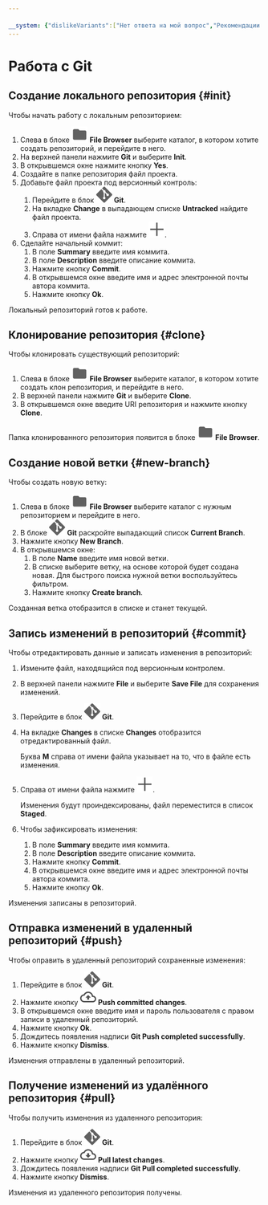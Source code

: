 ```yaml
---

__system: {"dislikeVariants":["Нет ответа на мой вопрос","Рекомендации не помогли","Содержание не соответсвует заголовку","Другое"]}
---
```

# Работа с Git

## Создание локального репозитория {#init}

Чтобы начать работу с локальным репозиторием:

1. Слева в блоке ![folder](../../../_assets/datasphere/jupyterlab/folder.svg) **File Browser** выберите каталог, в котором хотите создать репозиторий, и перейдите в него.
1. На верхней панели нажмите **Git** и выберите **Init**.
1. В открывшемся окне нажмите кнопку **Yes**.
1. Создайте в папке репозитория файл проекта.
1. Добавьте файл проекта под версионный контроль:
    1. Перейдите в блок ![git](../../../_assets/datasphere/jupyterlab/git.svg) **Git**.
    1. На вкладке **Change** в выпадающем списке **Untracked** найдите файл проекта.
    1. Справа от имени файла нажмите ![add](../../../_assets/datasphere/jupyterlab/add.svg).
1. Сделайте начальный коммит:
    1. В поле **Summary** введите имя коммита.
    1. В поле **Description** введите описание коммита.
    1. Нажмите кнопку **Commit**.
    1. В открывшемся окне введите имя и адрес электронной почты автора коммита.
    1. Нажмите кнопку **Ok**.

Локальный репозиторий готов к работе.

## Клонирование репозитория {#clone}

Чтобы клонировать существующий репозиторий:

1. Слева в блоке ![folder](../../../_assets/datasphere/jupyterlab/folder.svg) **File Browser** выберите каталог, в котором хотите создать клон репозитория, и перейдите в него.
1. В верхней панели нажмите **Git** и выберите **Clone**.
1. В открывшемся окне введите URI репозитория и нажмите кнопку **Clone**.

Папка клонированного репозитория появится в блоке ![folder](../../../_assets/datasphere/jupyterlab/folder.svg) **File Browser**.

## Создание новой ветки {#new-branch}

Чтобы создать новую ветку:

1. Слева в блоке ![folder](../../../_assets/datasphere/jupyterlab/folder.svg) **File Browser** выберите каталог с нужным репозиторием и перейдите в него.
1. В блоке ![git](../../../_assets/datasphere/jupyterlab/git.svg) **Git** раскройте выпадающий список **Current Branch**.
1. Нажмите кнопку **New Branch**.
1. В открывшемся окне:
    1. В поле **Name** введите имя новой ветки.
    1. В списке выберите ветку, на основе которой будет создана новая. Для быстрого поиска нужной ветки воспользуйтесь фильтром.
    1. Нажмите кнопку **Create branch**.

Созданная ветка отобразится в списке и станет текущей.

## Запись изменений в репозиторий {#commit}

Чтобы отредактировать данные и записать изменения в репозиторий:

1. Измените файл, находящийся под версионным контролем.
1. В верхней панели нажмите **File** и выберите **Save File** для сохранения изменений.
1. Перейдите в блок ![git](../../../_assets/datasphere/jupyterlab/git.svg) **Git**.
1. На вкладке **Changes** в списке **Changes** отобразится отредактированный файл.

    Буква **M** справа от имени файла указывает на то, что в файле есть изменения.
1. Справа от имени файла нажмите ![add](../../../_assets/datasphere/jupyterlab/add.svg).

    Изменения будут проиндексированы, файл переместится в список **Staged**.
1. Чтобы зафиксировать изменения:

    1. В поле **Summary** введите имя коммита.
    1. В поле **Description** введите описание коммита.
    1. Нажмите кнопку **Commit**.
    1. В открывшемся окне введите имя и адрес электронной почты автора коммита.
    1. Нажмите кнопку **Ok**.

Изменения записаны в репозиторий.

## Отправка изменений в удаленный репозиторий {#push}

Чтобы оправить в удаленный репозиторий сохраненные изменения:

1. Перейдите в блок ![git](../../../_assets/datasphere/jupyterlab/git.svg) **Git**.
1. Нажмите кнопку ![git](../../../_assets/datasphere/jupyterlab/push.svg) **Push committed changes**.
1. В открывшемся окне введите имя и пароль пользователя с правом записи в удаленный репозиторий.
1. Нажмите кнопку **Ok**.
1. Дождитесь появления надписи **Git Push completed successfully**.
1. Нажмите кнопку **Dismiss**.

Изменения отправлены в удаленный репозиторий.

## Получение изменений из удалённого репозитория {#pull}

Чтобы получить изменения из удаленного репозитория:

1. Перейдите в блок ![git](../../../_assets/datasphere/jupyterlab/git.svg) **Git**.
1. Нажмите кнопку ![git](../../../_assets/datasphere/jupyterlab/pull.svg) **Pull latest changes**.
1. Дождитесь появления надписи **Git Pull completed successfully**.
1. Нажмите кнопку **Dismiss**.

Изменения из удаленного репозитория получены.
